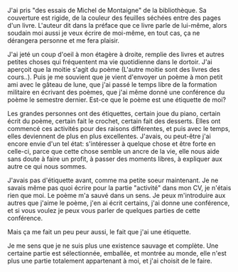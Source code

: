 
J'ai pris "des essais de Michel de Montaigne" de la bibliothèque. Sa couverture est rigide, de la couleur des feuilles séchées entre des pages d'un livre. L'auteur dit dans la préface que ce livre parle de lui-même, alors soudain moi aussi je veux écrire de moi-même, en tout cas, ça ne dérangera personne et me fera plaisir.  

J'ai jeté un coup d'oeil à mon étagère à droite, remplie des livres et autres petites choses qui fréquentent ma vie quotidienne dans le dortoir. J'ai aperçoit que la moitie s'agit du poème (L'autre moitie sont des livres des cours..). Puis je me souvient que je vient d'envoyer un poème à mon petit ami avec le gâteau de lune, que j'ai passé le temps libre de la formation militaire en écrivant des poèmes, que j'ai même donné une conférence du poème le semestre dernier. Est-ce que le poème est une étiquette de moi?

Les grandes personnes ont des étiquettes, certain joue du piano, certain écrit du poème, certain fait le crochet, certain fait des desserts. Elles ont commencé ces activités pour des raisons différentes, et puis avec le temps, elles deviennent de plus en plus excellentes. J'avais, ou peut-être j'ai encore envie d'un tel état: s'intéresser à quelque chose et être forte en celle-ci, parce que cette chose semble un ancre de la vie, elle nous aide sans doute à faire un profit, à passer des moments libres, à expliquer aux autre ce qui nous sommes. 

J'avais pas d'étiquette avant, comme ma petite soeur maintenant. Je ne savais même pas quoi écrire pour la partie "activité" dans mon CV, je n'étais rien que moi. Le poème m'a sauvé dans un sens. Je peux m'introduire aux autres que j'aime le poème, j'en ai écrit certains, j'ai donne une conférence, et si vous voulez je peux vous parler de quelques parties de cette conférence. 

Mais ça me fait un peu peur aussi, le fait que j'ai une étiquette.

Je me sens que je ne suis plus une existence sauvage et complète. Une certaine partie est sélectionnée, emballée, et montrée au monde, elle n'est plus une partie totalement appartenant à moi, et j'ai choisit de le faire. 